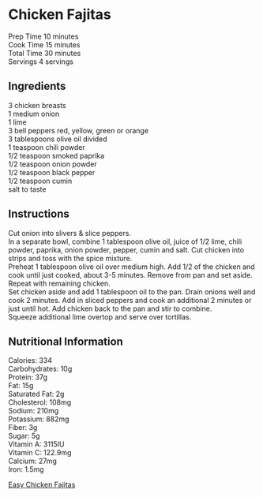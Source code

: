 # Chicken Fajitas  

Prep Time 10 minutes  
Cook Time 15 minutes  
Total Time 30 minutes  
Servings 4 servings  

## Ingredients  
3 chicken breasts  
1 medium onion  
1 lime  
3 bell peppers red, yellow, green or orange  
3 tablespoons olive oil divided  
1 teaspoon chili powder  
1/2 teaspoon smoked paprika  
1/2 teaspoon onion powder  
1/2 teaspoon black pepper  
1/2 teaspoon cumin  
salt to taste  

## Instructions  
Cut onion into slivers & slice peppers.  
In a separate bowl, combine 1 tablespoon olive oil, juice of 1/2 lime, chili powder, paprika, onion powder, pepper, cumin and salt. Cut chicken into strips and toss with the spice mixture.  
Preheat 1 tablespoon olive oil over medium high. Add 1/2 of the chicken and cook until just cooked, about 3-5 minutes. Remove from pan and set aside. Repeat with remaining chicken.  
Set chicken aside and add 1 tablespoon oil to the pan. Drain onions well and cook 2 minutes. Add in sliced peppers and cook an additional 2 minutes or just until hot. Add chicken back to the pan and stir to combine.  
Squeeze additional lime overtop and serve over tortillas.  

## Nutritional Information  
Calories: 334  
Carbohydrates: 10g  
Protein: 37g  
Fat: 15g  
Saturated Fat: 2g  
Cholesterol: 108mg  
Sodium: 210mg  
Potassium: 882mg  
Fiber: 3g  
Sugar: 5g  
Vitamin A: 3115IU  
Vitamin C: 122.9mg  
Calcium: 27mg  
Iron: 1.5mg  

[Easy Chicken Fajitas](https://www.spendwithpennies.com/easy-chicken-fajitas/)  